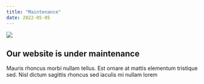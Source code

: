 ```yaml
---
title: "Maintenance"
date: 2022-05-05
---
```


 ![](images/Maintenance.webp) 

## Our website is under maintenance

Mauris rhoncus morbi nullam tellus. Est ornare at mattis elementum tristique sed. Nisl dictum sagittis rhoncus sed iaculis mi nullam lorem

